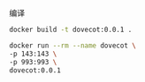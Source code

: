 

编译 

```sh
docker build -t dovecot:0.0.1 .
```


```sh
docker run --rm --name dovecot \
-p 143:143 \
-p 993:993 \
dovecot:0.0.1
```